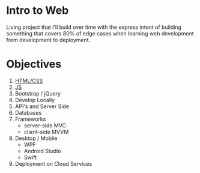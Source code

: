 # Intro to Web
Living project that i'll build over time with the express intent of building something that covers 80% of edge cases when learning web development from development to deployment.


# Objectives
1. [HTML/CSS](./intro-to-html-css/README.md)
2. [JS](./intro-to-js/README.md)
3. Bootstrap / jQuery
4. Develop Locally
5. API's and Server Side
6. Databases
7. Frameworks
   - server-side MVC
   - client-side MVVM
8. Desktop / Mobile
   - WPF
   - Android Studio
   - Swift
9. Deployment on Cloud Services


